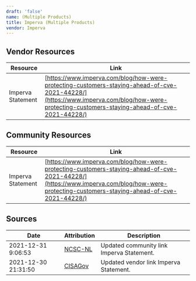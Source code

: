 ```yaml
---
draft: 'false'
name: (Multiple Products)
title: Imperva (Multiple Products)
vendor: Imperva
---
```


## Vendor Resources
| Resource | Link |
| --- | --- |
| Imperva Statement | [https://www.imperva.com/blog/how-were-protecting-customers-staying-ahead-of-cve-2021-44228/](https://www.imperva.com/blog/how-were-protecting-customers-staying-ahead-of-cve-2021-44228/) |

## Community Resources
| Resource | Link |
| --- | --- |
| Imperva Statement | [https://www.imperva.com/blog/how-were-protecting-customers-staying-ahead-of-cve-2021-44228/](https://www.imperva.com/blog/how-were-protecting-customers-staying-ahead-of-cve-2021-44228/) |


## Sources
| Date | Attribution | Description |
| --- | --- | --- |
| 2021-12-31 9:06:53 | [NCSC-NL](https://github.com/NCSC-NL/log4shell/blob/main/software/README.md) | Updated community link Imperva Statement.  |
| 2021-12-30 21:31:50 | [CISAGov](https://raw.githubusercontent.com/cisagov/log4j-affected-db/develop/README.md) | Updated vendor link Imperva Statement.  |
